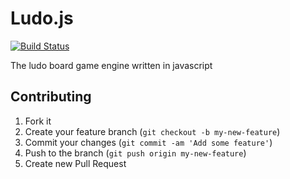# Ludo.js

[![Build Status](https://travis-ci.org/planimus/Ludo.js.svg?branch=master)](https://travis-ci.org/planimus/Ludo.js)

The ludo board game engine written in javascript


## Contributing

1. Fork it
2. Create your feature branch (`git checkout -b my-new-feature`)
3. Commit your changes (`git commit -am 'Add some feature'`)
4. Push to the branch (`git push origin my-new-feature`)
5. Create new Pull Request
